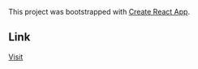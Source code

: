 This project was bootstrapped with [Create React App](https://github.com/facebook/create-react-app).

## Link 
<a href="https://eralmendral.vercel.app" target="_blank">Visit</a>
